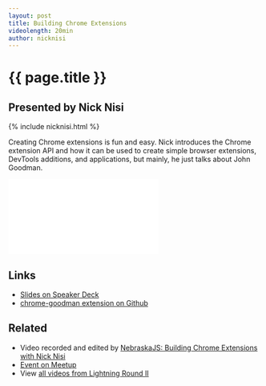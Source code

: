 ```yaml
---
layout: post
title: Building Chrome Extensions
videolength: 20min
author: nicknisi
---
```


# {{ page.title }}

## Presented by Nick Nisi

{% include nicknisi.html %}

Creating Chrome extensions is fun and easy. Nick introduces the Chrome extension API and how it can be used to create simple browser extensions, DevTools additions, and applications, but mainly, he just talks about John Goodman.

<div class="fluid-width-video-wrapper"><iframe src="//www.youtube.com/embed/HzJ9pUWb2rA" frameborder="0" allowfullscreen></iframe></div>

## Links

* [Slides on Speaker Deck](https://speakerdeck.com/nicknisi/chrome-extensions)
* [chrome-goodman extension on Github](https://github.com/nicknisi/chrome-goodman)

## Related

* Video recorded and edited by [NebraskaJS: Building Chrome Extensions with Nick Nisi](http://www.youtube.com/watch?v=HzJ9pUWb2rA)
* [Event on Meetup](http://www.meetup.com/nebraskajs/events/181849992/)
* View [all videos from Lightning Round II](http://www.youtube.com/playlist?list=PLCCU6TIglvLHdiJPU2_qPF0Z2y8qMqq56)

